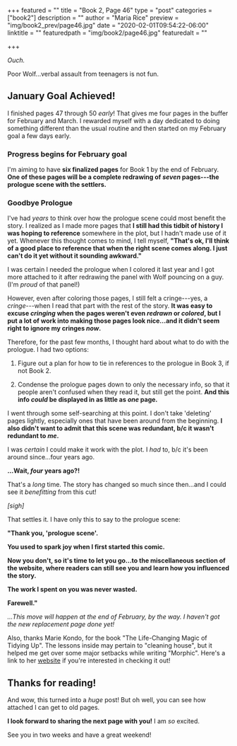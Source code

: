 +++
featured = ""
title = "Book 2, Page 46"
type = "post"
categories = ["book2"]
description = ""
author = "Maria Rice"
preview = "img/book2_prev/page46.jpg"
date = "2020-02-01T09:54:22-06:00"
linktitle = ""
featuredpath = "img/book2/page46.jpg"
featuredalt = ""

+++

_Ouch._

Poor Wolf...verbal assault from teenagers is not fun.

## January Goal Achieved! 

I finished pages 47 through 50 _early_! 
That gives me four pages in the buffer for February and March. 
I rewarded myself with a day dedicated to doing something different than the usual routine and then started on my February goal a few days early. 

### Progress begins for February goal

I'm aiming to have **six finalized pages** for Book 1 by the end of February. 
**One of these pages will be a complete redrawing of _seven_ pages---the prologue scene with the settlers.**

### Goodbye Prologue

I've had _years_ to think over how the prologue scene could most benefit the story. 
I realized as I made more pages that **I still had this tidbit of history I was hoping to reference** somewhere in the plot, but I hadn't made use of it yet.
Whenever this thought comes to mind, I tell myself, **"That's ok, I'll think of a good place to reference that when the right scene comes along. I just can't do it yet without it sounding awkward."**

I was certain I needed the prologue when I colored it last year and I got more attached to it after redrawing the panel with Wolf pouncing on a guy. (I'm _proud_ of that panel!)

However, even after coloring those pages, I still felt a cringe---yes, a _cringe_---when I read that part with the rest of the story. 
**It was easy to excuse _cringing_ when the pages weren't even _redrawn_ or _colored_, but I put a lot of work into making those pages look nice...and it didn't seem right to ignore my cringes _now_.**

Therefore, for the past few months, I thought hard about what to do with the prologue. 
I had two options:

1) Figure out a plan for how to tie in references to the prologue in Book 3, if not Book 2. 

2) Condense the prologue pages down to only the necessary info, so that it people aren't confused when they read it, but still get the point. **And this info _could_ be displayed in as little as _one_ page.**

I went through some self-searching at this point. I don't take 'deleting' pages lightly, especially ones that have been around from the beginning. **I also didn't want to admit that this scene was redundant, b/c it wasn't redundant to _me_.**

I was _certain_ I could make it work with the plot. I _had_ to, b/c it's been around since...four years ago.

**...Wait, _four_ years ago?!**

That's a _long_ time. 
The story has changed so much since then...and I could see it _benefitting_ from this cut! 

_[sigh]_

That settles it. I have only this to say to the prologue scene:

**"Thank you, 'prologue scene'.**

**You used to spark joy when I first started this comic.**

**Now you don't, so it's time to let you go...to the miscellaneous section of the website, where readers can still see you and learn how you influenced the story.**

**The work I spent on you was never wasted.**

**Farewell."**

_...This move will happen at the end of February, by the way. I haven't got the new replacement page done yet!_

Also, thanks Marie Kondo, for the book "The Life-Changing Magic of Tidying Up". 
The lessons inside may pertain to "cleaning house", but it helped me get over some major setbacks while writing "Morphic". 
Here's a link to her [website](http://www.mariekondobooks.com/) if you're interested in checking it out!

## Thanks for reading!

And wow, this turned into a _huge_ post! But oh well, you can see how attached I can get to old pages. 

**I look forward to sharing the next page with you!** I am _so_ excited. 

See you in two weeks and have a great weekend! 


